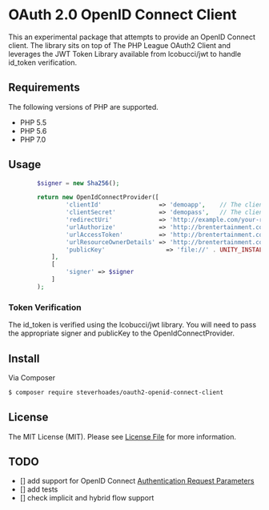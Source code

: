 # OAuth 2.0 OpenID Connect Client

This an experimental package that attempts to provide an OpenID Connect client.  The library sits on top of The PHP League OAuth2 Client and leverages the JWT Token Library available from lcobucci/jwt to handle id_token verification.

## Requirements

The following versions of PHP are supported.

* PHP 5.5
* PHP 5.6
* PHP 7.0

## Usage
```php
        $signer = new Sha256();

        return new OpenIdConnectProvider([
                'clientId'                => 'demoapp',    // The client ID assigned to you by the provider
                'clientSecret'            => 'demopass',   // The client password assigned to you by the provider
                'redirectUri'             => 'http://example.com/your-redirect-url/',
                'urlAuthorize'            => 'http://brentertainment.com/oauth2/lockdin/authorize',
                'urlAccessToken'          => 'http://brentertainment.com/oauth2/lockdin/token',
                'urlResourceOwnerDetails' => 'http://brentertainment.com/oauth2/lockdin/resource',
                'publicKey'                 => 'file://' . UNITY_INSTALL_ROOT . '/unity_applications/unity/config/public.key',
            ],
            [
                'signer' => $signer
            ]
        );
```

### Token Verification
The id_token is verified using the lcobucci/jwt library.  You will need to pass the appropriate signer and publicKey to the OpenIdConnectProvider.


## Install

Via Composer

``` bash
$ composer require steverhoades/oauth2-openid-connect-client
```

## License

The MIT License (MIT). Please see [License File](https://github.com/steverhoades/oauth2-openid-connect-client/blob/master/LICENSE) for more information.

[PSR-1]: https://github.com/php-fig/fig-standards/blob/master/accepted/PSR-1-basic-coding-standard.md
[PSR-2]: https://github.com/php-fig/fig-standards/blob/master/accepted/PSR-2-coding-style-guide.md
[PSR-4]: https://github.com/php-fig/fig-standards/blob/master/accepted/PSR-4-autoloader.md

## TODO
- [] add support for OpenID Connect [Authentication Request Parameters](http://openid.net/specs/openid-connect-core-1_0.html#AuthRequest)
- [] add tests
- [] check implicit and hybrid flow support
